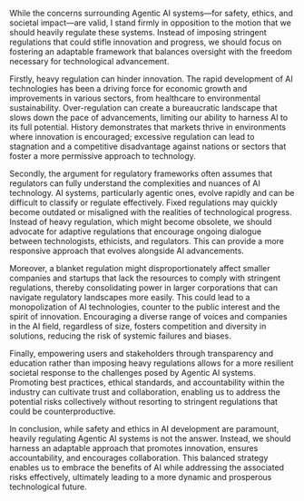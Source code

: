 While the concerns surrounding Agentic AI systems—for safety, ethics, and societal impact—are valid, I stand firmly in opposition to the motion that we should heavily regulate these systems. Instead of imposing stringent regulations that could stifle innovation and progress, we should focus on fostering an adaptable framework that balances oversight with the freedom necessary for technological advancement.

Firstly, heavy regulation can hinder innovation. The rapid development of AI technologies has been a driving force for economic growth and improvements in various sectors, from healthcare to environmental sustainability. Over-regulation can create a bureaucratic landscape that slows down the pace of advancements, limiting our ability to harness AI to its full potential. History demonstrates that markets thrive in environments where innovation is encouraged; excessive regulation can lead to stagnation and a competitive disadvantage against nations or sectors that foster a more permissive approach to technology.

Secondly, the argument for regulatory frameworks often assumes that regulators can fully understand the complexities and nuances of AI technology. AI systems, particularly agentic ones, evolve rapidly and can be difficult to classify or regulate effectively. Fixed regulations may quickly become outdated or misaligned with the realities of technological progress. Instead of heavy regulation, which might become obsolete, we should advocate for adaptive regulations that encourage ongoing dialogue between technologists, ethicists, and regulators. This can provide a more responsive approach that evolves alongside AI advancements.

Moreover, a blanket regulation might disproportionately affect smaller companies and startups that lack the resources to comply with stringent regulations, thereby consolidating power in larger corporations that can navigate regulatory landscapes more easily. This could lead to a monopolization of AI technologies, counter to the public interest and the spirit of innovation. Encouraging a diverse range of voices and companies in the AI field, regardless of size, fosters competition and diversity in solutions, reducing the risk of systemic failures and biases.

Finally, empowering users and stakeholders through transparency and education rather than imposing heavy regulations allows for a more resilient societal response to the challenges posed by Agentic AI systems. Promoting best practices, ethical standards, and accountability within the industry can cultivate trust and collaboration, enabling us to address the potential risks collectively without resorting to stringent regulations that could be counterproductive.

In conclusion, while safety and ethics in AI development are paramount, heavily regulating Agentic AI systems is not the answer. Instead, we should harness an adaptable approach that promotes innovation, ensures accountability, and encourages collaboration. This balanced strategy enables us to embrace the benefits of AI while addressing the associated risks effectively, ultimately leading to a more dynamic and prosperous technological future.